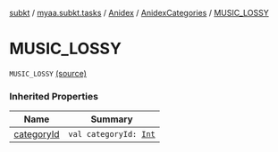 [subkt](../../../index.md) / [myaa.subkt.tasks](../../index.md) / [Anidex](../index.md) / [AnidexCategories](index.md) / [MUSIC_LOSSY](./-m-u-s-i-c_-l-o-s-s-y.md)

# MUSIC_LOSSY

`MUSIC_LOSSY` [(source)](https://github.com/Myaamori/SubKt/blob/0.1.11/src/main/kotlin/myaa/subkt/tasks/tasks.kt#L1053)

### Inherited Properties

| Name | Summary |
|---|---|
| [categoryId](category-id.md) | `val categoryId: `[`Int`](https://kotlinlang.org/api/latest/jvm/stdlib/kotlin/-int/index.html) |
